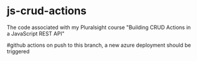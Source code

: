 # js-crud-actions
The code associated with my Pluralsight course "Building CRUD Actions in a JavaScript REST API"

#github actions
on push to this branch, a new azure deployment should be triggered
